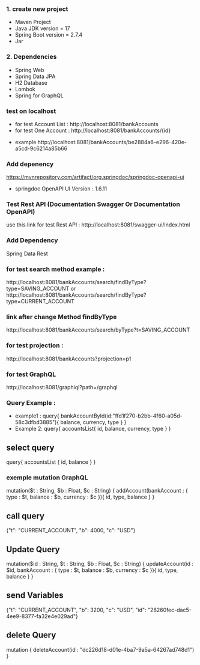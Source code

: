### 1. create new project 
* Maven Project
* Java JDK version = 17
* Spring Boot version = 2.7.4
* Jar
### 2. Dependencies
* Spring Web 
* Spring Data JPA
* H2 Database 
* Lombok
* Spring for GraphQL

### test on localhost
* for test Account List : 
  http://localhost:8081/bankAccounts
* for test One Account :
  http://localhost:8081/bankAccounts/{id}
+ example
  http://localhost:8081/bankAccounts/be2884a6-e296-420e-a5cd-9c6214a85b66
### Add depenency 
https://mvnrepository.com/artifact/org.springdoc/springdoc-openapi-ui
* springdoc OpenAPI UI Version : 1.6.11

### Test Rest API (Documentation Swagger Or Documentation OpenAPI)
use this link for test Rest API : 
http://localhost:8081/swagger-ui/index.html

### Add Dependency 
Spring Data Rest

### for test search method example : 
http://localhost:8081/bankAccounts/search/findByType?type=SAVING_ACCOUNT
or
http://localhost:8081/bankAccounts/search/findByType?type=CURRENT_ACCOUNT

### link after change Method findByType
http://localhost:8081/bankAccounts/search/byType?t=SAVING_ACCOUNT

### for test projection :
http://localhost:8081/bankAccounts?projection=p1

### for test GraphQL
http://localhost:8081/graphiql?path=/graphql

### Query Example :
* example1 :
query{
  bankAccountById(id:"ffd1f270-b2bb-4f60-a05d-58c3dfbd3885"){
    balance, currency, type
  }
}
* Example 2:
  query{
  accountsList{
  id, balance, currency, type
  }
  }
## select query
query{
accountsList {
id, balance
}
}

### exemple mutation GraphQL
mutation($t : String, $b : Float, $c : String) {
addAccount(bankAccount : {
type : $t,
balance : $b,
currency : $c
}){
id, type, balance
}
}
## call query
{"t": "CURRENT_ACCOUNT", "b": 4000, "c": "USD"}
## Update Query 
mutation($id : String, $t : String, $b : Float, $c : String) {
updateAccount(id : $id, bankAccount : {
type : $t,
balance : $b,
currency : $c
}){
id, type, balance
}
}
## send Variables 
{"t": "CURRENT_ACCOUNT", "b": 3200, "c": "USD", "id": "28260fec-dac5-4ee9-8377-fa32e4e029ad"}
## delete Query
mutation {
deleteAccount(id : "dc226d18-d01e-4ba7-9a5a-64267ad748d1")
}
